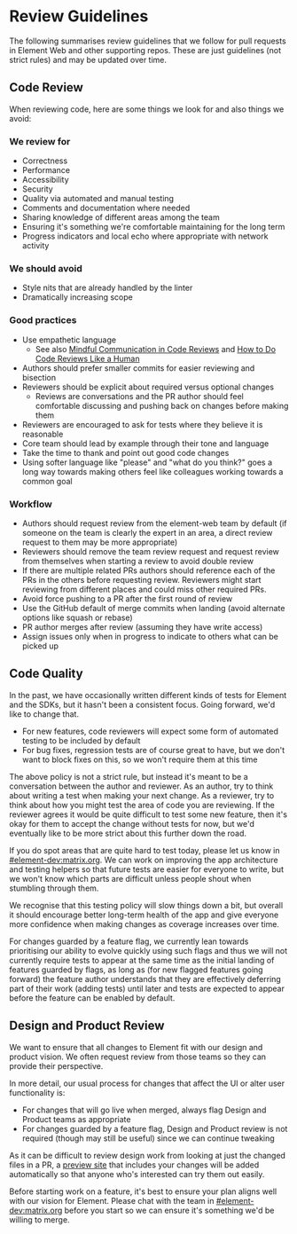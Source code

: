 # Review Guidelines

The following summarises review guidelines that we follow for pull requests in
Element Web and other supporting repos. These are just guidelines (not strict
rules) and may be updated over time.

## Code Review

When reviewing code, here are some things we look for and also things we avoid:

### We review for

-   Correctness
-   Performance
-   Accessibility
-   Security
-   Quality via automated and manual testing
-   Comments and documentation where needed
-   Sharing knowledge of different areas among the team
-   Ensuring it's something we're comfortable maintaining for the long term
-   Progress indicators and local echo where appropriate with network activity

### We should avoid

-   Style nits that are already handled by the linter
-   Dramatically increasing scope

### Good practices

-   Use empathetic language
    -   See also [Mindful Communication in Code
        Reviews](https://kickstarter.engineering/a-guide-to-mindful-communication-in-code-reviews-48aab5282e5e)
        and [How to Do Code Reviews Like a Human](https://mtlynch.io/human-code-reviews-1/)
-   Authors should prefer smaller commits for easier reviewing and bisection
-   Reviewers should be explicit about required versus optional changes
    -   Reviews are conversations and the PR author should feel comfortable
        discussing and pushing back on changes before making them
-   Reviewers are encouraged to ask for tests where they believe it is reasonable
-   Core team should lead by example through their tone and language
-   Take the time to thank and point out good code changes
-   Using softer language like "please" and "what do you think?" goes a long way
    towards making others feel like colleagues working towards a common goal

### Workflow

-   Authors should request review from the element-web team by default (if someone on
    the team is clearly the expert in an area, a direct review request to them may
    be more appropriate)
-   Reviewers should remove the team review request and request review from
    themselves when starting a review to avoid double review
-   If there are multiple related PRs authors should reference each of the PRs in
    the others before requesting review. Reviewers might start reviewing from
    different places and could miss other required PRs.
-   Avoid force pushing to a PR after the first round of review
-   Use the GitHub default of merge commits when landing (avoid alternate options
    like squash or rebase)
-   PR author merges after review (assuming they have write access)
-   Assign issues only when in progress to indicate to others what can be picked
    up

## Code Quality

In the past, we have occasionally written different kinds of tests for
Element and the SDKs, but it hasn't been a consistent focus. Going forward, we'd
like to change that.

-   For new features, code reviewers will expect some form of automated testing to
    be included by default
-   For bug fixes, regression tests are of course great to have, but we don't want
    to block fixes on this, so we won't require them at this time

The above policy is not a strict rule, but instead it's meant to be a
conversation between the author and reviewer. As an author, try to think about
writing a test when making your next change. As a reviewer, try to think about
how you might test the area of code you are reviewing. If the reviewer agrees
it would be quite difficult to test some new feature, then it's okay for them to
accept the change without tests for now, but we'd eventually like to be more
strict about this further down the road.

If you do spot areas that are quite hard to test today, please let us know in
[#element-dev:matrix.org](https://matrix.to/#/#element-dev:matrix.org). We can
work on improving the app architecture and testing helpers so that future tests
are easier for everyone to write, but we won't know which parts are difficult
unless people shout when stumbling through them.

We recognise that this testing policy will slow things down a bit, but overall
it should encourage better long-term health of the app and give everyone more
confidence when making changes as coverage increases over time.

For changes guarded by a feature flag, we currently lean towards prioritising
our ability to evolve quickly using such flags and thus we will not currently
require tests to appear at the same time as the initial landing of features
guarded by flags, as long as (for new flagged features going forward) the
feature author understands that they are effectively deferring part of their
work (adding tests) until later and tests are expected to appear before the
feature can be enabled by default.

## Design and Product Review

We want to ensure that all changes to Element fit with our design and product
vision. We often request review from those teams so they can provide their
perspective.

In more detail, our usual process for changes that affect the UI or alter user
functionality is:

-   For changes that will go live when merged, always flag Design and Product
    teams as appropriate
-   For changes guarded by a feature flag, Design and Product review is not
    required (though may still be useful) since we can continue tweaking

As it can be difficult to review design work from looking at just the changed
files in a PR, a [preview site](./pr-previews.md) that includes your changes
will be added automatically so that anyone who's interested can try them out
easily.

Before starting work on a feature, it's best to ensure your plan aligns well
with our vision for Element. Please chat with the team in
[#element-dev:matrix.org](https://matrix.to/#/#element-dev:matrix.org) before
you start so we can ensure it's something we'd be willing to merge.
